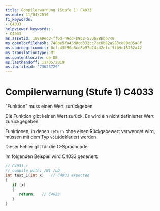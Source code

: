 ```yaml
---
title: Compilerwarnung (Stufe 1) C4033
ms.date: 11/04/2016
f1_keywords:
- C4033
helpviewer_keywords:
- C4033
ms.assetid: 189a9ec3-ff6d-49dd-b9b2-530b28bbb7c9
ms.openlocfilehash: 740be5fa45d0cd332cc7ac6b62a983ce00d05a8f
ms.sourcegitcommit: 0cfc43f90a6cc8b97b24c42efcf5fb9c18762a42
ms.translationtype: MT
ms.contentlocale: de-DE
ms.lasthandoff: 11/05/2019
ms.locfileid: "73623729"
---
```

# <a name="compiler-warning-level-1-c4033"></a>Compilerwarnung (Stufe 1) C4033

"Funktion" muss einen Wert zurückgeben

Die Funktion gibt keinen Wert zurück. Es wird ein nicht definierter Wert zurückgegeben.

Funktionen, in denen `return` ohne einen Rückgabewert verwendet wird, müssen mit dem Typ `void`deklariert werden.

Dieser Fehler gilt für die C-Sprachcode.

Im folgenden Beispiel wird C4033 generiert:

```c
// C4033.c
// compile with: /W1 /LD
int test_1(int x)   // C4033 expected
{
   if (x)
   {
      return;   // C4033
   }
}
```